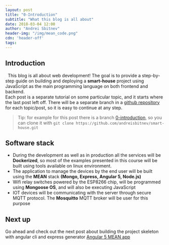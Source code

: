 ```yaml
---
layout: post
title: "0-Introduction"
subtitle: "What this blog is all about"
date: 2018-03-04 12:00
author: "Andrei Sbitnev"
header-img: "/img/mean_code.png"
cdn: 'header-off'
tags:
---
```

## Introduction

&nbsp; This blog is all about web development! The goal is to provide a step-by-step guide on building and deploying a <b>smart-house</b> project using JavaScript as the main programming language on both frontend and backend.<br>
Each post is a separate tutorial on some particular topic, and it starts where the last post left off. There will be a separate branch in a [github repository](https://github.com/andreisbitnev/smart-house) for each topic/post, so it is easy to continue at any step.
>Tip: for example for this post there is a branch [0-introduction](https://github.com/andreisbitnev/smart-house/tree/0-introduction), so you can clone it with `git clone https://github.com/andreisbitnev/smart-house.git`

## Software stack
<ul>
    <li>
        During the development as well as in production all the services will be <b>Dockerized</b>, so most of the examples presented in this course will be built using tools available on linux environment.
    </li>
    <li>
        The application to manage the devices by the end user will be built using the <b>MEAN</b> stack <b>(Mongo, Express, Angular 5, Node.js)</b>
    </li>
    <li>
        Wifi relay switches powered by the ESP8266 chip, will be programmed using <b>Mongoose OS</b>, and will also be executing JavaScript
    </li>
    <li>
        IOT devices will be communicating with the server through secure MQTT protocol. The <b>Mosquitto</b> MQTT broker will be user for this purpose
    </li>
</ul>

## Next up
Go ahead and check out the next post about building the project skeleton with angular cli and express generator [Angular 5 MEAN app](/2018/02/22/1-mean-app/)